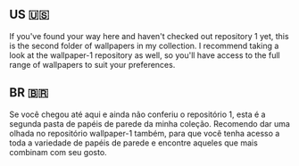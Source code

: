 ## US 🇺🇸
If you've found your way here and haven't checked out repository 1 yet, this is the second folder of wallpapers in my collection. I recommend taking a look at the wallpaper-1 repository as well, so you'll have access to the full range of wallpapers to suit your preferences.

## BR 🇧🇷
Se você chegou até aqui e ainda não conferiu o repositório 1, esta é a segunda pasta de papéis de parede da minha coleção. Recomendo dar uma olhada no repositório wallpaper-1 também, para que você tenha acesso a toda a variedade de papéis de parede e encontre aqueles que mais combinam com seu gosto.



